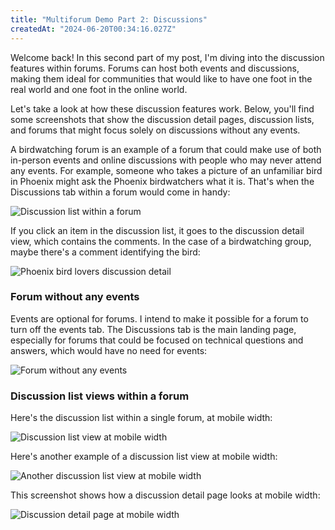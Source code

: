 ```yaml
---
title: "Multiforum Demo Part 2: Discussions"
createdAt: "2024-06-20T00:34:16.027Z"
---
```


Welcome back! In this second part of my post, I'm diving into the discussion features within forums. Forums can host both events and discussions, making them ideal for communities that would like to have one foot in the real world and one foot in the online world.

Let's take a look at how these discussion features work. Below, you'll find some screenshots that show the discussion detail pages, discussion lists, and forums that might focus solely on discussions without any events.

A birdwatching forum is an example of a forum that could make use of both in-person events
and online discussions with people who may never attend any events. For example, someone
who takes a picture of an unfamiliar bird in Phoenix might ask the Phoenix birdwatchers what it is.
That's when the Discussions tab within a forum would come in handy:

![Discussion list within a forum](/posts/discussions/phx-bird-lovers-discussion-list.png)

If you click an item in the discussion list, it goes to the discussion detail view, which contains
the comments. In the case of a birdwatching group, maybe there's a comment identifying the bird:

![Phoenix bird lovers discussion detail](/posts/discussions/phx-bird-lovers-discussion-detail.png)

### Forum without any events

Events are optional for forums. I intend to make it possible for a forum to turn
off the events tab. The Discussions tab is the main landing page, especially for forums
that could be focused on technical questions and answers, which would
have no need for events:

![Forum without any events](/posts/discussions/forum-without-any-events.png)

### Discussion list views within a forum

Here's the discussion list within a single forum, at mobile width:

![Discussion list view at mobile width](/posts/discussions/discussion-list-within-channel-at-mobile-width.png)

Here's another example of a discussion list view at mobile width:

![Another discussion list view at mobile width](/posts/discussions/another-forum-discussion-list-at-mobile-width.png)

This screenshot shows how a discussion detail page looks at mobile width:

![Discussion detail page at mobile width](/posts/discussions/discussion-detail-at-mobile-width.png)
